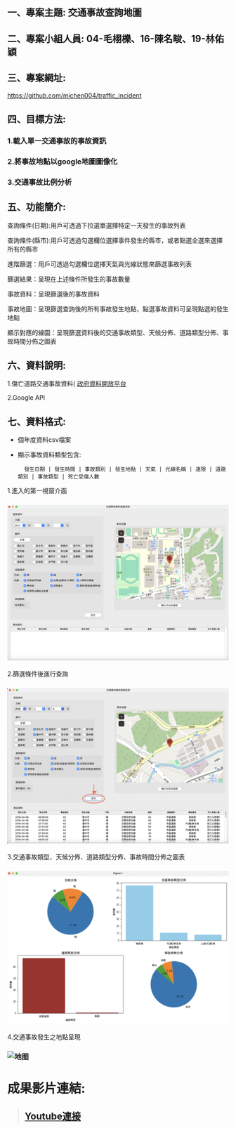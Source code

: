 ## 一、專案主題: 交通事故查詢地圖
## 二、專案小組人員: 04-毛栩櫟、16-陳名畯、19-林佑穎
## 三、專案網址:
https://github.com/mjchen004/traffic_incident
## 四、目標方法:
### 1.載入單一交通事故的事故資訊
### 2.將事故地點以google地圖圖像化
### 3.交通事故比例分析
## 五、功能簡介:
查詢條件(日期):用戶可透過下拉選單選擇特定一天發生的事故列表

查詢條件(縣市):用戶可透過勾選欄位選擇事件發生的縣市，或者點選全選來選擇所有的縣市

進階篩選：用戶可透過勾選欄位選擇天氣與光線狀態來篩選事故列表

篩選結果：呈現在上述條件所發生的事故數量

事故資料：呈現篩選後的事故資料

事故地圖：呈現篩選查詢後的所有事故發生地點，點選事故資料可呈現點選的發生地點

顯示對應的線圖：呈現篩選資料後的交通事故類型、天候分佈、道路類型分佈、事故時間分佈之圖表

## 六、資料說明:
1.傷亡道路交通事故資料( [政府資料開放平台](https://data.gov.tw/datasets/search?p=1&size=10&s=_score_desc&rft=%E4%BA%A4%E9%80%9A%E4%BA%8B%E6%95%85) 

2.Google API

## 七、資料格式:
* 個年度資料csv檔案
* 顯示事故資料類型包含:
  
        發生日期 | 發生時間 | 事故類別 | 發生地點 | 天氣 | 光線名稱 | 速限 | 道路類別 | 事故類型 | 死亡受傷人數

1.進入的第一視窗介面
### ![第一个画面](./img/initial.png)
2.篩選條件後進行查詢
### ![查询](./img/search.png)
3.交通事故類型、天候分佈、道路類型分佈、事故時間分佈之圖表
### ![分析表](./img/chart.png)
4.交通事故發生之地點呈現
### ![地图](./img/map.png)

# 成果影片連結:
> ## [Youtube連接](https://www.youtube.com/watch?v=-T5VEKr6J7M)

